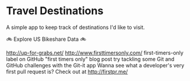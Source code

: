 # Travel Destinations

A simple app to keep track of destinations I'd like to visit.


:bike:  Explore US Bikeshare Data  :bike:

http://up-for-grabs.net/
http://www.firsttimersonly.com/
first-timers-only label on GitHub
"first timers only" blog post
try tackling some Git and GitHub challenges with the Git-it app
Wanna see what a developer's very first pull request is? Check out at http://firstpr.me/
